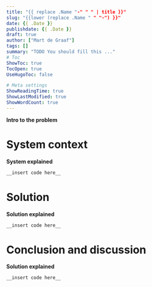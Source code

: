```yaml
---
title: "{{ replace .Name "-" " " | title }}"
slug: "{{lower (replace .Name " " "-") }}"
date: {{ .Date }}
publishdate: {{ .Date }}
draft: true
author: ["Mart de Graaf"]
tags: []
summary: "TODO You should fill this ..."
# Toc
ShowToc: true
TocOpen: true
UseHugoToc: false

# Meta settings
ShowReadingTime: true
ShowLastModified: true
ShowWordCount: true
---
```


__Intro to the problem__

# System context
__System explained__
```cs {linenos=table}
__insert code here__
```

# Solution
__Solution explained__
```cs {linenos=table}
__insert code here__
```

# Conclusion and discussion
__Solution explained__
```cs {linenos=table}
__insert code here__
```
